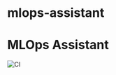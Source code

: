 # mlops-assistant

# MLOps Assistant

![CI](https://img.shields.io/github/workflow/status/Rishi-Py/mlops-assistant/Demo%20MLOps%20Assistant%20CI)
